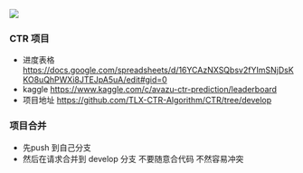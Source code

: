 <a href="https://996.icu"><img src="https://img.shields.io/badge/link-996.icu-red.svg"></a>
### CTR 项目 
  - 进度表格 https://docs.google.com/spreadsheets/d/16YCAzNXSQbsv2fYImSNjDsKKO8uQhPWXi8JTEJpA5uA/edit#gid=0
  - kaggle https://www.kaggle.com/c/avazu-ctr-prediction/leaderboard
  - 项目地址 https://github.com/TLX-CTR-Algorithm/CTR/tree/develop
 ### 项目合并
  - 先push 到自己分支 
  - 然后在请求合并到 develop 分支 不要随意合代码 不然容易冲突
